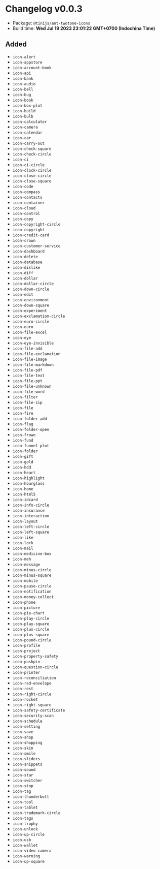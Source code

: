 # Changelog v0.0.3

- Package: `@tinijs/ant-twotone-icons`
- Build time: **Wed Jul 19 2023 23:01:22 GMT+0700 (Indochina Time)**

## Added
- `icon-alert`
- `icon-appstore`
- `icon-account-book`
- `icon-api`
- `icon-bank`
- `icon-audio`
- `icon-bell`
- `icon-bug`
- `icon-book`
- `icon-box-plot`
- `icon-build`
- `icon-bulb`
- `icon-calculator`
- `icon-camera`
- `icon-calendar`
- `icon-car`
- `icon-carry-out`
- `icon-check-square`
- `icon-check-circle`
- `icon-ci`
- `icon-ci-circle`
- `icon-clock-circle`
- `icon-close-circle`
- `icon-close-square`
- `icon-code`
- `icon-compass`
- `icon-contacts`
- `icon-container`
- `icon-cloud`
- `icon-control`
- `icon-copy`
- `icon-copyright-circle`
- `icon-copyright`
- `icon-credit-card`
- `icon-crown`
- `icon-customer-service`
- `icon-dashboard`
- `icon-delete`
- `icon-database`
- `icon-dislike`
- `icon-diff`
- `icon-dollar`
- `icon-dollar-circle`
- `icon-down-circle`
- `icon-edit`
- `icon-environment`
- `icon-down-square`
- `icon-experiment`
- `icon-exclamation-circle`
- `icon-euro-circle`
- `icon-euro`
- `icon-file-excel`
- `icon-eye`
- `icon-eye-invisible`
- `icon-file-add`
- `icon-file-exclamation`
- `icon-file-image`
- `icon-file-markdown`
- `icon-file-pdf`
- `icon-file-text`
- `icon-file-ppt`
- `icon-file-unknown`
- `icon-file-word`
- `icon-filter`
- `icon-file-zip`
- `icon-file`
- `icon-fire`
- `icon-folder-add`
- `icon-flag`
- `icon-folder-open`
- `icon-frown`
- `icon-fund`
- `icon-funnel-plot`
- `icon-folder`
- `icon-gift`
- `icon-gold`
- `icon-hdd`
- `icon-heart`
- `icon-highlight`
- `icon-hourglass`
- `icon-home`
- `icon-html5`
- `icon-idcard`
- `icon-info-circle`
- `icon-insurance`
- `icon-interaction`
- `icon-layout`
- `icon-left-circle`
- `icon-left-square`
- `icon-like`
- `icon-lock`
- `icon-mail`
- `icon-medicine-box`
- `icon-meh`
- `icon-message`
- `icon-minus-circle`
- `icon-minus-square`
- `icon-mobile`
- `icon-pause-circle`
- `icon-notification`
- `icon-money-collect`
- `icon-phone`
- `icon-picture`
- `icon-pie-chart`
- `icon-play-circle`
- `icon-play-square`
- `icon-plus-circle`
- `icon-plus-square`
- `icon-pound-circle`
- `icon-profile`
- `icon-project`
- `icon-property-safety`
- `icon-pushpin`
- `icon-question-circle`
- `icon-printer`
- `icon-reconciliation`
- `icon-red-envelope`
- `icon-rest`
- `icon-right-circle`
- `icon-rocket`
- `icon-right-square`
- `icon-safety-certificate`
- `icon-security-scan`
- `icon-schedule`
- `icon-setting`
- `icon-save`
- `icon-shop`
- `icon-shopping`
- `icon-skin`
- `icon-smile`
- `icon-sliders`
- `icon-snippets`
- `icon-sound`
- `icon-star`
- `icon-switcher`
- `icon-stop`
- `icon-tag`
- `icon-thunderbolt`
- `icon-tool`
- `icon-tablet`
- `icon-trademark-circle`
- `icon-tags`
- `icon-trophy`
- `icon-unlock`
- `icon-up-circle`
- `icon-usb`
- `icon-wallet`
- `icon-video-camera`
- `icon-warning`
- `icon-up-square`

